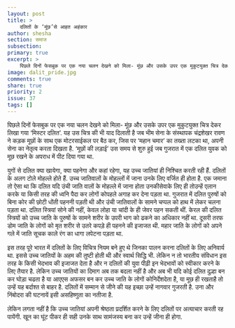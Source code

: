 ```yaml
---
layout: post
title: >
    दलितों के ‘मूंछ’से आहत अहंकार
author: shesha
section: समाज
subsection:
primary: true
excerpt: >
    पिछले दिनों फेसबुक पर एक नया चलन देखने को मिला- मूंछ और उसके उपर एक मुकुटयुक्त चित्र देकर लिखा गया ‘मिस्टर दलित’. यह उस चित्र की भी याद दिलाती है जब भीम सेना के संस्थापक चंद्रशेखर रावण ने कड़क मूछों के साथ एक मोटरसाईकल पर बैठ कर, जिस पर ‘महान चमार’ का तख्ता लटका था, अपनी सेना का नेतृत्व करता दिखता है.
image: dalit_pride.jpg
comments: true
share: true
priority: 2
issue: 37
tags: []
---
```


पिछले दिनों फेसबुक पर एक नया चलन देखने को मिला- मूंछ और उसके उपर एक मुकुटयुक्त चित्र देकर लिखा गया ‘मिस्टर दलित’. यह उस चित्र की भी याद दिलाती है जब भीम सेना के संस्थापक चंद्रशेखर रावण ने कड़क मूछों के साथ एक मोटरसाईकल पर बैठ कर, जिस पर ‘महान चमार’ का तख्ता लटका था, अपनी सेना का नेतृत्व करता दिखता है. ‘मूछों की लड़ाई’ उस समय से शुरु हुई जब गुजरात में एक दलित युवक को मूछ रखने के अपराध में पीट दिया गया था.

युगों से दलित क्या खायेगा, क्या पहनेगा और कहां रहेगा, यह उच्च जातियां ही निश्चित करती रही हैं. दलितों के अलग टोले मोहल्ले होते हैं. उच्च जातिवालों के मोहल्लों में जाना उनके लिए वर्जित ही होता है. एक जमाना तो ऐसा था कि दलित यदि उंची जाति वालों के मोहल्ले में जाना होता उनकीसेवाके लिए ही तोउन्हें एलान करके या किसी तरह की ध्वनि पैदा कर लोगों कोपहले अगाह कर देना पड़ता था. गुजरात में दलित पुरुषों को बिना कोर की छोटी धोंती पहननी पड़ती थी और उंची जातिवालों के सामने चप्पल को हाथ में लेकर चलना पड़ता था. दलित स्त्रियां सोने की नहीं, केवल लोहा या चांदी के ही जेवर पहन सकती थीं. केरल की दलित स्त्रियों को उच्च जाति के पुरुषों के सामने शरीर के उपरी भाग को ढकने का अधिकार नहीं था. दूसरी तरफ डोम जाति के लोगों को मृत शरीर से उतरे कपड़े ही पहनने की इजाजत थी. महार जाति के लोगों को अपने गले में जाति सूचक काले रंग का धागा लपेटना पड़ता था.

इस तरह पूरे भारत में दलितों के लिए विचित्र नियम बने हुए थे जिनका पालन करना दलितों के लिए अनिवार्य था. इससे उच्च जातियों के अहम की तुष्टी होती थी और स्वार्थ सिद्धि भी. लेकिन न तो भारतीय संविधान इस तरह के किसी भेदभाव की इजाजत देता है और न दलितों की युवा पीढ़ी इन भेदभावों को स्वीकार करने के लिए तैयार है. लेकिन उच्च जातियों का दिमाग अब तक बदला नहीं है और अब भी यदि कोई दलित दुल्हा बन कर घोड़ा चढता है या आएएस अफसर बन कर उच्च जाति के लोगों कोनिर्देशदेता है, या मूछ ही रखताहै तो उन्हें यह बर्दाश्त से बाहर है. दलितों में सम्मान से जीने की यह इच्छा उन्हें नागवार गुजरती है. उना और निंबोदरा की घटनायें इसी असहिष्णुता का नतीजा है.

लेकिन लगता नहीं है कि उच्च जातियां अपनी श्रेष्ठता प्रदर्शित करने के लिए दलितों पर अत्याचार करती रह पायेंगी. खून का घूंट पीकर ही सही उनके साथ सामंजस्य बना कर उन्हें जीना ही होगा.